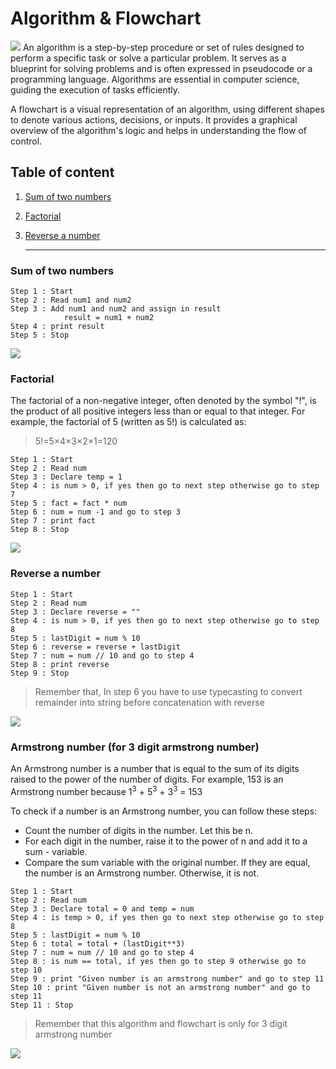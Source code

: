 # Algorithm & Flowchart
![](images/cover.png)
An algorithm is a step-by-step procedure or set of rules designed to perform a specific task or solve a particular problem. It serves as a blueprint for solving problems and is often expressed in pseudocode or a programming language. Algorithms are essential in computer science, guiding the execution of tasks efficiently.

A flowchart is a visual representation of an algorithm, using different shapes to denote various actions, decisions, or inputs. It provides a graphical overview of the algorithm's logic and helps in understanding the flow of control.

## Table of content
1. [Sum of two numbers](#sum-of-two-numbers)
2. [Factorial](#Factorial)
3. [Reverse a number](#reverse-a-number)

   <hr>

###  Sum of two numbers
```
Step 1 : Start
Step 2 : Read num1 and num2
Step 3 : Add num1 and num2 and assign in result
            result = num1 + num2
Step 4 : print result
Step 5 : Stop
```
![](images/flowchart.png)

### Factorial
The factorial of a non-negative integer, often denoted by the symbol "!", is the product of all positive integers less than or equal to that integer. For example, the factorial of 5 (written as 5!) is calculated as:
> 5!=5×4×3×2×1=120

```
Step 1 : Start
Step 2 : Read num
Step 3 : Declare temp = 1 
Step 4 : is num > 0, if yes then go to next step otherwise go to step 7
Step 5 : fact = fact * num
Step 6 : num = num -1 and go to step 3
Step 7 : print fact
Step 8 : Stop
```

![](images/fact.png)


### Reverse a number
```
Step 1 : Start
Step 2 : Read num
Step 3 : Declare reverse = ""
Step 4 : is num > 0, if yes then go to next step otherwise go to step 8
Step 5 : lastDigit = num % 10
Step 6 : reverse = reverse + lastDigit
Step 7 : num = num // 10 and go to step 4
Step 8 : print reverse
Step 9 : Stop
```
> Remember that, In step 6 you have to use typecasting to convert remainder into string before concatenation with reverse


![](images/reverse.png)

### Armstrong number (for 3 digit armstrong number)
An Armstrong number is a number that is equal to the sum of its digits raised to the power of the number of digits. For example, 153 is an Armstrong number because 1<sup>3</sup> + 5<sup>3</sup> + 3<sup>3</sup> = 153

To check if a number is an Armstrong number, you can follow these steps:

- Count the number of digits in the number. Let this be n.
- For each digit in the number, raise it to the power of n and add it to a sum - variable.
- Compare the sum variable with the original number. If they are equal, the number is an Armstrong number. Otherwise, it is not.

```
Step 1 : Start
Step 2 : Read num
Step 3 : Declare total = 0 and temp = num
Step 4 : is temp > 0, if yes then go to next step otherwise go to step 8
Step 5 : lastDigit = num % 10
Step 6 : total = total + (lastDigit**3)
Step 7 : num = num // 10 and go to step 4
Step 8 : is num == total, if yes then go to step 9 otherwise go to step 10
Step 9 : print "Given number is an armstrong number" and go to step 11
Step 10 : print "Given number is not an armstrong number" and go to step 11
Step 11 : Stop
```
> Remember that this algorithm and flowchart is only for 3 digit armstrong number

![](images/armstrong.png)

